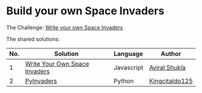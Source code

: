 
# Build your own Space Invaders

The Challenge: [Write your own Space Invaders](https://codingchallenges.fyi/challenges/challenge-space-invaders)

The shared solutions:

| No. | Solution | Language | Author |
|-----|----------|----------|--------|
| 1 | [Write Your Own Space Invaders](https://github.com/viralcodex/space-invaders) | Javascript | [Aviral Shukla](https://github.com/viralcodex) |
| 2 | [PyInvaders](https://github.com/Kingcitaldo125/PyInvaders) | Python | [Kingcitaldo125](https://github.com/Kingcitaldo125) |

